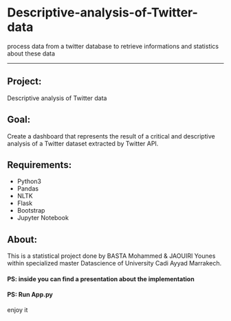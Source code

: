 # Descriptive-analysis-of-Twitter-data
process data from a twitter database to retrieve informations and statistics about these data
_______________________________________________

## Project: 
Descriptive analysis of Twitter data

## Goal: 
Create a dashboard that represents the result of a critical and descriptive analysis of a Twitter dataset extracted by Twitter API.

## Requirements:
* Python3
* Pandas
* NLTK
* Flask
* Bootstrap
* Jupyter Notebook

## About:
This is a statistical project done by BASTA Mohammed & JAOUIRI Younes within specialized master Datascience of University Cadi Ayyad Marrakech.

#### PS: inside you can find a presentation about the implementation
#### PS: Run App.py


enjoy it 
